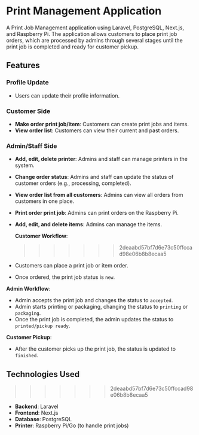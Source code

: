 # Print Management Application

A Print Job Management application using Laravel, PostgreSQL, Next.js, and Raspberry Pi. The application allows customers to place print job orders, which are processed by admins through several stages until the print job is completed and ready for customer pickup.

## Features

### Profile Update

- Users can update their profile information.

### Customer Side

- **Make order print job/item**: Customers can create print jobs and items.
- **View order list**: Customers can view their current and past orders.

### Admin/Staff Side

- **Add, edit, delete printer**: Admins and staff can manage printers in the system.
- **Change order status**: Admins and staff can update the status of customer orders (e.g., processing, completed).
- **View order list from all customers**: Admins can view all orders from customers in one place.
- **Print order print job**: Admins can print orders on the Raspberry Pi.
- **Add, edit, and delete items**: Admins can manage the items.

  **Customer Workflow**:

  > > > > > > > 2deaabd57bf7d6e73c50ffccad98e06b8b8ecaa5

- Customers can place a print job or item order.
- Once ordered, the print job status is `new`.

**Admin Workflow**:

- Admin accepts the print job and changes the status to `accepted`.
- Admin starts printing or packaging, changing the status to `printing` or `packaging`.
- Once the print job is completed, the admin updates the status to `printed/pickup ready`.

**Customer Pickup**:

- After the customer picks up the print job, the status is updated to `finished`.

## Technologies Used

> > > > > > > 2deaabd57bf7d6e73c50ffccad98e06b8b8ecaa5

- **Backend**: Laravel
- **Frontend**: Next.js
- **Database**: PostgreSQL
- **Printer**: Raspberry Pi/Go (to handle print jobs)
